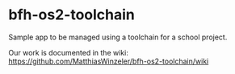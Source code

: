 bfh-os2-toolchain
=================

Sample app to be managed using a toolchain for a school project.

Our work is documented in the wiki: https://github.com/MatthiasWinzeler/bfh-os2-toolchain/wiki
